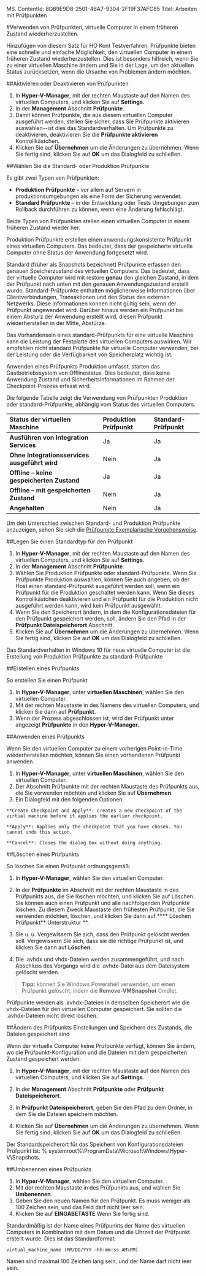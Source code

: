 MS. ContentId: 8D89E9D8-2501-46A7-9304-2F19F37AFC85
Titel: Arbeiten mit Prüfpunkten

#Verwenden von Prüfpunkten, virtuelle Computer in einem früheren Zustand wiederherzustellen.

Hinzufügen von diesem Satz für HO Kont Testverfahren.
Prüfpunkte bieten eine schnelle und einfache Möglichkeit, den virtuellen Computer in einem früheren Zustand wiederherzustellen.
Dies ist besonders hilfreich, wenn Sie zu einer virtuellen Maschine ändern und Sie in der Lage, um den aktuellen Status zurücksetzen, wenn die Ursache von Problemen ändern möchten.


##Aktivieren oder Deaktivieren von Prüfpunkten

1.  In **Hyper-V-Manager**, mit der rechten Maustaste auf den Namen des virtuellen Computers, und klicken Sie auf **Settings**.
2.  In der **Management** Abschnitt **Prüfpunkte**.
3.  Damit können Prüfpunkte, die aus diesem virtuellen Computer ausgeführt werden, stellen Sie sicher, dass Sie Prüfpunkte aktivieren auswählen--ist dies das Standardverhalten.
    Um Prüfpunkte zu deaktivieren, deaktivieren Sie die **Prüfpunkte aktivieren** Kontrollkästchen.
4.  Klicken Sie auf **Übernehmen** um die Änderungen zu übernehmen.
    Wenn Sie fertig sind, klicken Sie auf **OK** um das Dialogfeld zu schließen.


##Wählen Sie die Standard- oder Produktion Prüfpunkte

Es gibt zwei Typen von Prüfpunkten:
*  **Produktion Prüfpunkte** – vor allem auf Servern in produktionsumgebungen als eine Form der Sicherung verwendet.
*  **Standard Prüfpunkte** – in der Entwicklung oder Tests Umgebungen zum Rollback durchführen zu können, wenn eine Änderung fehlschlägt.
    

Beide Typen von Prüfpunkten stellen einen virtuellen Computer in einem früheren Zustand wieder her.

Produktion Prüfpunkte erstellen einen anwendungskonsistente Prüfpunkt eines virtuellen Computers.
Das bedeutet, dass der gespeicherte virtuelle Computer ohne Status der Anwendung fortgesetzt wird.



Standard (früher als Snapshots bezeichnet) Prüfpunkte erfassen den genauen Speicherzustand des virtuellen Computers.
Das bedeutet, dass der virtuelle Computer wird mit restore **genau** den gleichen Zustand, in dem der Prüfpunkt nach unten mit den genauen Anwendungszustand erstellt wurde.
Standard-Prüfpunkte enthalten möglicherweise Informationen über Clientverbindungen, Transaktionen und den Status des externen Netzwerks.
Diese Informationen können nicht gültig sein, wenn der Prüfpunkt angewendet wird.
Darüber hinaus werden ein Prüfpunkt bei einem Absturz der Anwendung erstellt wird, diesen Prüfpunkt wiederherstellen in der Mitte, Abstürze.

Das Vorhandensein eines standard-Prüfpunkts für eine virtuelle Maschine kann die Leistung der Festplatte des virtuellen Computers auswirken.
Wir empfehlen nicht standard Prüfpunkte für virtuelle Computer verwenden, bei der Leistung oder die Verfügbarkeit von Speicherplatz wichtig ist.


Anwenden eines Prüfpunkts Produktion umfasst, starten das Gastbetriebssystem von Offlinestatus.
Dies bedeutet, dass keine Anwendung Zustand und Sicherheitsinformationen im Rahmen der Checkpoint-Prozess erfasst wird.


Die folgende Tabelle zeigt die Verwendung von Prüfpunkten Produktion oder standard-Prüfpunkte, abhängig vom Status des virtuellen Computers.

| **Status der virtuellen Maschine**| **Produktion Prüfpunkt**| **Standard-Prüfpunkt**|
|:-----|:-----|:-----|
| **Ausführen von Integration Services**| Ja| Ja|
| **Ohne Integrationsservices ausgeführt wird**| Nein| Ja|
| **Offline – keine gespeicherten Zustand**| Ja| Ja|
| **Offline – mit gespeicherten Zustand**| Nein| Ja|
| **Angehalten**| Nein| Ja|
Um den Unterschied zwischen Standard- und Produktion Prüfpunkte anzuzeigen, sehen Sie sich die [Prüfpunkte Exemplarische Vorgehensweise](../quick_start/walkthrough_checkpoints.md).

##Legen Sie einen Standardtyp für den Prüfpunkt

1.  In **Hyper-V-Manager**, mit der rechten Maustaste auf den Namen des virtuellen Computers, und klicken Sie auf **Settings**.
2.  In der **Management** Abschnitt **Prüfpunkte**.
3.  Wählen Sie Produktion Prüfpunkte oder standard-Prüfpunkte.
    Wenn Sie Prüfpunkte Produktion auswählen, können Sie auch angeben, ob der Host einen standard-Prüfpunkt ausgeführt werden soll, wenn ein Prüfpunkt für die Produktion geschaltet werden kann.
    Wenn Sie dieses Kontrollkästchen deaktivieren und ein Prüfpunkt für die Produktion nicht ausgeführt werden kann, wird kein Prüfpunkt ausgewählt.
4.  Wenn Sie den Speicherort ändern, in dem die Konfigurationsdateien für den Prüfpunkt gespeichert werden, soll, ändern Sie den Pfad in der **Prüfpunkt Dateispeicherort** Abschnitt.
5.  Klicken Sie auf **Übernehmen** um die Änderungen zu übernehmen.
    Wenn Sie fertig sind, klicken Sie auf **OK** um das Dialogfeld zu schließen.

Das Standardverhalten in Windows 10 für neue virtuelle Computer ist die Erstellung von Produktion Prüfpunkte zu standard-Prüfpunkte


##Erstellen eines Prüfpunkts

So erstellen Sie einen Prüfpunkt
1.  In **Hyper-V-Manager**, unter **virtuellen Maschinen**, wählen Sie den virtuellen Computer.
2.  Mit der rechten Maustaste in des Namens des virtuellen Computers, und klicken Sie dann auf **Prüfpunkt**.
3.  Wenn der Prozess abgeschlossen ist, wird der Prüfpunkt unter angezeigt **Prüfpunkte** in den **Hyper-V-Manager**.
    


##Anwenden eines Prüfpunkts

Wenn Sie den virtuellen Computer zu einem vorherigen Point-in-Time wiederherstellen möchten, können Sie einen vorhandenen Prüfpunkt anwenden.

1.  In **Hyper-V-Manager**, unter **virtuellen Maschinen**, wählen Sie den virtuellen Computer.
2.  Der Abschnitt Prüfpunkte mit der rechten Maustaste des Prüfpunkts aus, die Sie verwenden möchten und klicken Sie auf **Übernehmen**.
3.  Ein Dialogfeld mit den folgenden Optionen:
    

``` 
**Create Checkpoint and Apply**: Creates a new checkpoint of the virtual machine before it applies the earlier checkpoint. 

**Apply**: Applies only the checkpoint that you have chosen. You cannot undo this action.

**Cancel**: Closes the dialog box without doing anything.
```

##Löschen eines Prüfpunkts

So löschen Sie einen Prüfpunkt ordnungsgemäß:


1.  In **Hyper-V-Manager**, wählen Sie den virtuellen Computer.
2.  In der **Prüfpunkte** im Abschnitt mit der rechten Maustaste in des Prüfpunkts aus, die Sie löschen möchten, und klicken Sie auf Löschen.
    Sie können auch einen Prüfpunkt und alle nachfolgenden Prüfpunkte löschen.
    Zu diesem Zweck Maustaste den frühesten Prüfpunkt, die Sie verwenden möchten, löschen, und klicken Sie dann auf **** Löschen Prüfpunkt** Unterstruktur **.
3.  Sie u. u. Vergewissern Sie sich, dass den Prüfpunkt gelöscht werden soll.
    Vergewissern Sie sich, dass sie die richtige Prüfpunkt ist, und klicken Sie dann auf **Löschen**.
    
4.  Die .avhdx und vhdx-Dateien werden zusammengeführt, und nach Abschluss des Vorgangs wird die .avhdx-Datei aus dem Dateisystem gelöscht werden.
    

> **Tipp:** können Sie Windows Powershell verwenden, um einen Prüfpunkt gelöscht, indem die **Remove-VMSnapshot** Cmdlet.
> 

Prüfpunkte werden als .avhdx-Dateien in demselben Speicherort wie die vhdx-Dateien für den virtuellen Computer gespeichert.
Sie sollten die .avhdx-Dateien nicht direkt löschen.


##Ändern des Prüfpunkts Einstellungen und Speichern des Zustands, die Dateien gespeichert sind

Wenn der virtuelle Computer keine Prüfpunkte verfügt, können Sie ändern, wo die Prüfpunkt-Konfiguration und die Dateien mit dem gespeicherten Zustand gespeichert werden.

1.  In **Hyper-V-Manager**, mit der rechten Maustaste auf den Namen des virtuellen Computers, und klicken Sie auf **Settings**.
    
2.  In der **Management** Abschnitt **Prüfpunkte** oder **Prüfpunkt Dateispeicherort**.
    
4.  In **Prüfpunkt Dateispeicherort**, geben Sie den Pfad zu dem Ordner, in dem Sie die Dateien speichern möchten.
    
5.  Klicken Sie auf **Übernehmen** um die Änderungen zu übernehmen.
    Wenn Sie fertig sind, klicken Sie auf **OK** um das Dialogfeld zu schließen.

Der Standardspeicherort für das Speichern von Konfigurationsdateien Prüfpunkt ist: % systemroot%\ProgramData\Microsoft\Windows\Hyper-V\Snapshots.




##Umbenennen eines Prüfpunkts

1.  In **Hyper-V-Manager**, wählen Sie den virtuellen Computer.
2.  Mit der rechten Maustaste in des Prüfpunkts aus, und wählen Sie **Umbenennen**.
3.  Geben Sie den neuen Namen für den Prüfpunkt.
    Es muss weniger als 100 Zeichen sein, und das Feld darf nicht leer sein.
4.  Klicken Sie auf **EINGABETASTE** Wenn Sie fertig sind.

Standardmäßig ist der Name eines Prüfpunkts der Name des virtuellen Computers in Kombination mit dem Datum und die Uhrzeit der Prüfpunkt erstellt wurde.
Dies ist das Standardformat:


```
virtual_machine_name (MM/DD/YYY –hh:mm:ss AM\PM)
```

Namen sind maximal 100 Zeichen lang sein, und der Name darf nicht leer sein.








